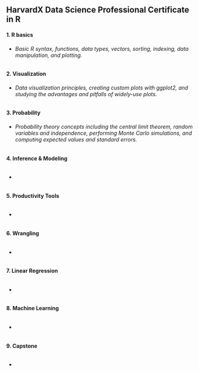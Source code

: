 ## HarvardX Data Science Professional Certificate in R

#### 1. R basics
* ###### Basic R syntax, functions, data types, vectors, sorting, indexing, data manipulation, and plotting.

#### 2. Visualization
* ###### Data visualization principles, creating custom plots with ggplot2, and studying the advantages and pitfalls of widely-use plots.

#### 3. Probability
* ###### Probability theory concepts including the central limit theorem, random variables and independence, performing Monte Carlo simulations, and computing expected values and standard errors.

#### 4. Inference & Modeling
* ###### 

#### 5. Productivity Tools
* ###### 

#### 6. Wrangling
* ###### 

#### 7. Linear Regression
* ###### 

#### 8. Machine Learning
* ###### 

#### 9. Capstone
* ###### 

